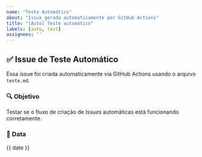 ```yaml
---
name: "Teste Automático"
about: "Issue gerada automaticamente por GitHub Actions"
title: "[Auto] Teste automático"
labels: [auto, test]
assignees: ''
---
```


## ✅ Issue de Teste Automático

Essa issue foi criada automaticamente via GitHub Actions usando o arquivo `teste.md`.

### 🔍 Objetivo
Testar se o fluxo de criação de *Issues* automáticas está funcionando corretamente.

### 📅 Data
{{ date }}
